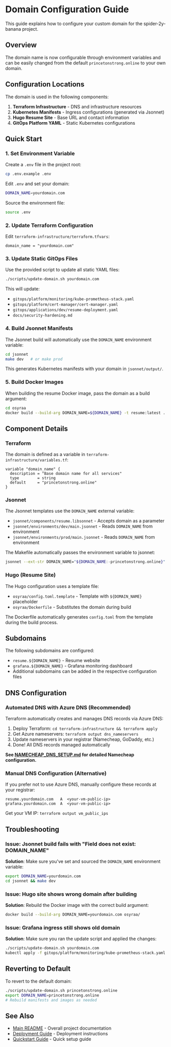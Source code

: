 # Domain Configuration Guide

This guide explains how to configure your custom domain for the spider-2y-banana project.

## Overview

The domain name is now configurable through environment variables and can be easily changed from the default `princetonstrong.online` to your own domain.

## Configuration Locations

The domain is used in the following components:

1. **Terraform Infrastructure** - DNS and infrastructure resources
2. **Kubernetes Manifests** - Ingress configurations (generated via Jsonnet)
3. **Hugo Resume Site** - Base URL and contact information
4. **GitOps Platform YAML** - Static Kubernetes configurations

## Quick Start

### 1. Set Environment Variable

Create a `.env` file in the project root:

```bash
cp .env.example .env
```

Edit `.env` and set your domain:

```bash
DOMAIN_NAME=yourdomain.com
```

Source the environment file:

```bash
source .env
```

### 2. Update Terraform Configuration

Edit `terraform-infrastructure/terraform.tfvars`:

```hcl
domain_name = "yourdomain.com"
```

### 3. Update Static GitOps Files

Use the provided script to update all static YAML files:

```bash
./scripts/update-domain.sh yourdomain.com
```

This will update:
- `gitops/platform/monitoring/kube-prometheus-stack.yaml`
- `gitops/platform/cert-manager/cert-manager.yaml`
- `gitops/applications/dev/resume-deployment.yaml`
- `docs/security-hardening.md`

### 4. Build Jsonnet Manifests

The Jsonnet build will automatically use the `DOMAIN_NAME` environment variable:

```bash
cd jsonnet
make dev   # or make prod
```

This generates Kubernetes manifests with your domain in `jsonnet/output/`.

### 5. Build Docker Images

When building the resume Docker image, pass the domain as a build argument:

```bash
cd osyraa
docker build --build-arg DOMAIN_NAME=${DOMAIN_NAME} -t resume:latest .
```

## Component Details

### Terraform

The domain is defined as a variable in `terraform-infrastructure/variables.tf`:

```hcl
variable "domain_name" {
  description = "Base domain name for all services"
  type        = string
  default     = "princetonstrong.online"
}
```

### Jsonnet

The Jsonnet templates use the `DOMAIN_NAME` external variable:

- `jsonnet/components/resume.libsonnet` - Accepts domain as a parameter
- `jsonnet/environments/dev/main.jsonnet` - Reads `DOMAIN_NAME` from environment
- `jsonnet/environments/prod/main.jsonnet` - Reads `DOMAIN_NAME` from environment

The Makefile automatically passes the environment variable to jsonnet:

```bash
jsonnet --ext-str DOMAIN_NAME="${DOMAIN_NAME:-princetonstrong.online}" ...
```

### Hugo (Resume Site)

The Hugo configuration uses a template file:

- `osyraa/config.toml.template` - Template with `${DOMAIN_NAME}` placeholder
- `osyraa/Dockerfile` - Substitutes the domain during build

The Dockerfile automatically generates `config.toml` from the template during the build process.

## Subdomains

The following subdomains are configured:

- `resume.${DOMAIN_NAME}` - Resume website
- `grafana.${DOMAIN_NAME}` - Grafana monitoring dashboard
- Additional subdomains can be added in the respective configuration files

## DNS Configuration

### Automated DNS with Azure DNS (Recommended)

Terraform automatically creates and manages DNS records via Azure DNS:

1. Deploy Terraform: `cd terraform-infrastructure && terraform apply`
2. Get Azure nameservers: `terraform output dns_nameservers`
3. Update nameservers in your registrar (Namecheap, GoDaddy, etc.)
4. Done! All DNS records managed automatically

**See [NAMECHEAP_DNS_SETUP.md](./NAMECHEAP_DNS_SETUP.md) for detailed Namecheap configuration.**

### Manual DNS Configuration (Alternative)

If you prefer not to use Azure DNS, manually configure these records at your registrar:

```
resume.yourdomain.com   A  <your-vm-public-ip>
grafana.yourdomain.com  A  <your-vm-public-ip>
```

Get your VM IP: `terraform output vm_public_ips`

## Troubleshooting

### Issue: Jsonnet build fails with "Field does not exist: DOMAIN_NAME"

**Solution**: Make sure you've set and sourced the `DOMAIN_NAME` environment variable:

```bash
export DOMAIN_NAME=yourdomain.com
cd jsonnet && make dev
```

### Issue: Hugo site shows wrong domain after building

**Solution**: Rebuild the Docker image with the correct build argument:

```bash
docker build --build-arg DOMAIN_NAME=yourdomain.com osyraa/
```

### Issue: Grafana ingress still shows old domain

**Solution**: Make sure you ran the update script and applied the changes:

```bash
./scripts/update-domain.sh yourdomain.com
kubectl apply -f gitops/platform/monitoring/kube-prometheus-stack.yaml
```

## Reverting to Default

To revert to the default domain:

```bash
./scripts/update-domain.sh princetonstrong.online
export DOMAIN_NAME=princetonstrong.online
# Rebuild manifests and images as needed
```

## See Also

- [Main README](../README.md) - Overall project documentation
- [Deployment Guide](../DEPLOYMENT.md) - Deployment instructions
- [Quickstart Guide](../QUICKSTART.md) - Quick setup guide
